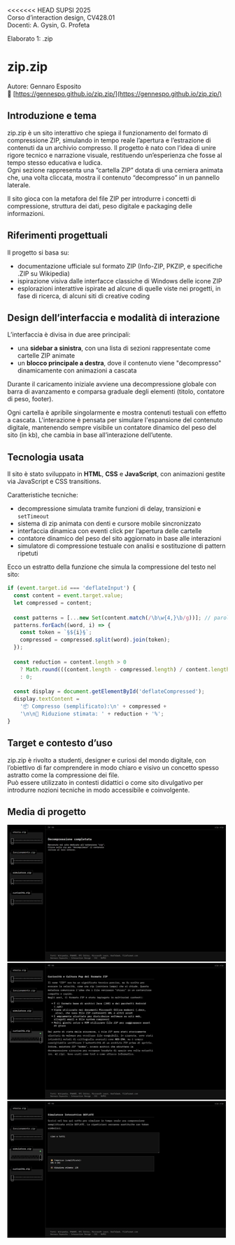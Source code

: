 <<<<<<< HEAD
SUPSI 2025  
Corso d’interaction design, CV428.01  
Docenti: A. Gysin, G. Profeta  

Elaborato 1: .zip

# zip.zip  
Autore: Gennaro Esposito  
🔗 [https://gennespo.github.io/zip.zip/](https://gennespo.github.io/zip.zip/)

## Introduzione e tema

zip.zip è un sito interattivo che spiega il funzionamento del formato di compressione ZIP, simulando in tempo reale l’apertura e l’estrazione di contenuti da un archivio compresso. Il progetto è nato con l’idea di unire rigore tecnico e narrazione visuale, restituendo un’esperienza che fosse al tempo stesso educativa e ludica.  
Ogni sezione rappresenta una “cartella ZIP” dotata di una cerniera animata che, una volta cliccata, mostra il contenuto “decompresso” in un pannello laterale.

Il sito gioca con la metafora del file ZIP per introdurre i concetti di compressione, struttura dei dati, peso digitale e packaging delle informazioni.

## Riferimenti progettuali

Il progetto si basa su:

- documentazione ufficiale sul formato ZIP (Info-ZIP, PKZIP, e specifiche .ZIP su Wikipedia)
- ispirazione visiva dalle interfacce classiche di Windows delle icone ZIP
- esplorazioni interattive ispirate ad alcune di quelle viste nei progetti, in fase di ricerca, di alcuni siti di creative coding

## Design dell’interfaccia e modalità di interazione

L’interfaccia è divisa in due aree principali:
- una **sidebar a sinistra**, con una lista di sezioni rappresentate come cartelle ZIP animate
- un **blocco principale a destra**, dove il contenuto viene "decompresso" dinamicamente con animazioni a cascata

Durante il caricamento iniziale avviene una decompressione globale con barra di avanzamento e comparsa graduale degli elementi (titolo, contatore di peso, footer).

Ogni cartella è apribile singolarmente e mostra contenuti testuali con effetto a cascata. L'interazione è pensata per simulare l'espansione del contenuto digitale, mantenendo sempre visibile un contatore dinamico del peso del sito (in kb), che cambia in base all’interazione dell’utente.

## Tecnologia usata

Il sito è stato sviluppato in **HTML**, **CSS** e **JavaScript**, con animazioni gestite via JavaScript e CSS transitions.

Caratteristiche tecniche:
- decompressione simulata tramite funzioni di delay, transizioni e `setTimeout`
- sistema di zip animata con denti e cursore mobile sincronizzato
- interfaccia dinamica con eventi click per l’apertura delle cartelle
- contatore dinamico del peso del sito aggiornato in base alle interazioni
- simulatore di compressione testuale con analisi e sostituzione di pattern ripetuti

Ecco un estratto della funzione che simula la compressione del testo nel sito:

```JavaScript
if (event.target.id === 'deflateInput') {
  const content = event.target.value;
  let compressed = content;

  const patterns = [...new Set(content.match(/\b\w{4,}\b/g))]; // parole di almeno 4 lettere
  patterns.forEach((word, i) => {
    const token = `§${i}§`;
    compressed = compressed.split(word).join(token);
  });

  const reduction = content.length > 0
    ? Math.round(((content.length - compressed.length) / content.length) * 100)
    : 0;

  const display = document.getElementById('deflateCompressed');
  display.textContent =
    '📦 Compresso (semplificato):\n' + compressed +
    '\n\n🧮 Riduzione stimata: ' + reduction + '%';
}
```

## Target e contesto d’uso

zip.zip è rivolto a studenti, designer e curiosi del mondo digitale, con l’obiettivo di far comprendere in modo chiaro e visivo un concetto spesso astratto come la compressione dei file.  
Può essere utilizzato in contesti didattici o come sito divulgativo per introdurre nozioni tecniche in modo accessibile e coinvolgente.

## Media di progetto

<img src="doc/screen_intro.png" width="500" alt="Decompressione iniziale" />  
<img src="doc/screen_folder.png" width="500" alt="Cartella ZIP aperta" />  
<img src="doc/screen_deflate.png" width="500" alt="Simulatore Deflate" />
